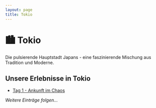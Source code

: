 ```yaml
---
layout: page
title: Tokio
---
```


# 🏙️ Tokio

Die pulsierende Hauptstadt Japans - eine faszinierende Mischung aus Tradition und Moderne.

## Unsere Erlebnisse in Tokio

- [Tag 1 - Ankunft im Chaos](tag-1-ankunft/)

*Weitere Einträge folgen...*